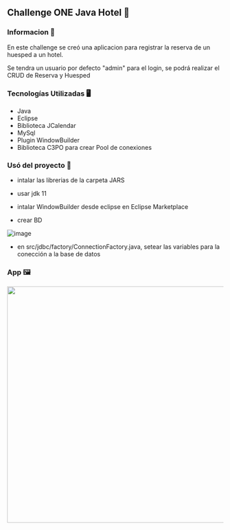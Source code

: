 ## Challenge ONE Java Hotel 📝

### Informacion 📢

En este challenge se creó una aplicacion para registrar la reserva de un huesped a un hotel.

Se tendra un usuario por defecto "admin" para el login, se podrá realizar el CRUD de Reserva y Huesped

### Tecnologías Utilizadas 🖥️

- Java
- Eclipse
- Biblioteca JCalendar
- MySql
- Plugin WindowBuilder
- Biblioteca C3PO para crear Pool de conexiones

### Usó del proyecto 🔧

* intalar las librerias de la carpeta JARS

* usar jdk 11 

* intalar WindowBuilder desde eclipse en Eclipse Marketplace

* crear BD 

![image](https://github.com/josemartinez1Mojojo7/ONE-Challenge-Hotel/assets/85816562/7e57ee26-28fa-4cc1-ab9a-fe0fe6522ee4)

* en src/jdbc/factory/ConnectionFactory.java, setear las variables para la conección a la base de datos

### App 🖼

<p>
     <img width="550" heigth="550" src="https://github.com/josemartinez1Mojojo7/ONE-Challenge-Hotel/assets/85816562/22e49266-5e8e-4c64-a1dd-168b82529d5c)https://github.com/josemartinez1Mojojo7/ONE-Challenge-Hotel/assets/85816562/22e49266-5e8e-4c64-a1dd-168b82529d5c">
</p>
